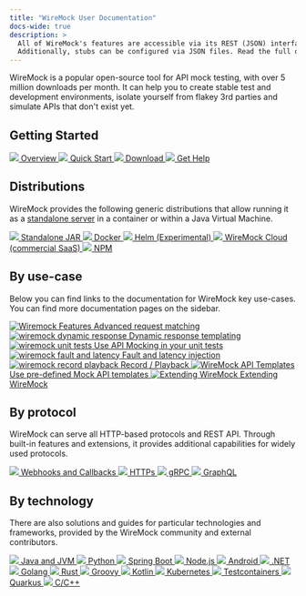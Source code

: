 ```yaml
---
title: "WireMock User Documentation"
docs-wide: true
description: >
  All of WireMock's features are accessible via its REST (JSON) interface and its Java API.
  Additionally, stubs can be configured via JSON files. Read the full doc here.
---
```


WireMock is a popular open-source tool for API mock testing,
with over 5 million downloads per month.
It can help you to create stable test and
development environments, isolate yourself from flakey 3rd parties and
simulate APIs that don't exist yet.

<style>
  /* Hide Navigation sidebar but keep TOC */
  .md-sidebar--primary {
    width: 0
  }
</style>

## Getting Started

<div class="grid-container">
  <a class="card" href="./overview">
    <img src="images/logos/doc-sections/summary.svg" />
    Overview
  </a>
  <a class="card" href="./getting-started">
    <img
      src="images/logos/doc-sections/quickstart.svg"
    />
    Quick Start
  </a>
  <a class="card" href="./download-and-installation">
    <img src="images/logos/doc-sections/download.svg" />
    Download
  </a>
  <a class="card" href="../support">
    <img src="images/logos/doc-sections/help.svg" />
    Get Help
  </a>
</div>

## Distributions

WireMock provides the following generic distributions that allow running it as a
[standalone server](./standalone.md)
in a container or within a Java Virtual Machine.

<div class="grid-container">
  <a class="card" href="./running-standalone">
    <img src="images/logos/technology/jar.svg" />
    Standalone JAR
  </a>
  <a class="card" href="./docker">
    <img src="images/logos/technology/docker.svg" />
    Docker
  </a>
  <a class="card" href="./solutions/kubernetes">
    <img src="images/logos/technology/helm.svg" />
    Helm (Experimental)
  </a>
  <a
    class="card"
    href="https://www.wiremock.io/product?utm_medium=referral&utm_sourcewiremock.org&utm_content=docs_nav"
    target="_blank"
  >
    <img
      src="images/wiremock-cloud/wiremock_cloud_favicon.svg"
    />
    WireMock Cloud (commercial SaaS)
  </a>
  <a class="card" href="https://www.npmjs.com/package/wiremock" target="_blank">
    <img src="images/logos/technology/npm.svg" />
    NPM
  </a>
</div>

## By use-case

Below you can find links to the documentation for WireMock key use-cases.
You can find more documentation pages on the sidebar.

<div class="grid-container">
  <a class="card card-use-case" href="./request-matching">
    <img
      src="images/requestIcon.svg"
      alt="Wiremock Features"
    />
    Advanced request matching
  </a>
  <a class="card card-use-case" href="./response-templating">
    <img
      src="images/responseIcon.svg"
      alt="wiremock dynamic response"
    />
    Dynamic response templating
  </a>
  <!-- TODO: replace by a generic test framework listing -->
  <a class="card card-use-case" href="./junit-jupiter">
    <img
      src="images/logos/doc-sections/checklist.svg"
      alt="wiremock unit tests"
    />
    Use API Mocking in your unit tests
  </a>
  <a class="card card-use-case" href="./simulating-faults">
    <img
      src="images/faultIcon.svg"
      alt="wiremock fault and latency"
    />
    Fault and latency injection
  </a>
  <a class="card card-use-case" href="./record-playback">
    <img
      src="images/recordIcon.svg"
      alt="wiremock record playback"
    />
    Record / Playback
  </a>
  <!-- On the landing but no Root page
    <a class="card card-use-case" href="./">
        <img src="/images/httpIcon.svg" alt="WireMock java, python, htt APIs" />
        Java, Python, HTTP and JSON file APIs
    </a>
    -->
  <a class="card card-use-case" href="./mock-api-templates">
    <img
      src="images/logos/doc-sections/template.svg"
      alt="WireMock API Templates"
    />
    Use pre-defined Mock API templates
  </a>
  <a class="card card-use-case" href="./extending-wiremock">
    <img
      src="images/logos/doc-sections/extensibility.svg"
      alt="Extending WireMock"
    />
    Extending WireMock
  </a>
</div>

## By protocol

WireMock can serve all HTTP-based protocols and REST API. 
Through built-in features and extensions,
it provides additional capabilities for widely used protocols.

<div class="grid-container">
  <a class="card" href="./webhooks-and-callbacks">
    <img src="images/logos/technology/webhooks.svg" />
    Webhooks and Callbacks
  </a>
  <a class="card" href="./https">
    <img src="images/logos/technology/https.svg" />
    HTTPs
  </a>
  <a class="card" href="./grpc">
    <img src="images/logos/technology/grpc.png" />
    gRPC
  </a>
  <a class="card" href="./solutions/graphql">
    <img src="images/logos/technology/graphql.svg" />
    GraphQL
  </a>
</div>

## By technology

There are also solutions and guides for particular technologies and frameworks,
provided by the WireMock community and external contributors.

<div class="grid-container">
  <a class="card" href="./solutions/jvm">
    <img src="images/logos/technology/java.svg" />
    Java and JVM
  </a>
  <a class="card" href="./solutions/python">
    <img src="images/logos/technology/python.svg" />
    Python
  </a>
  <a class="card" href="./spring-boot">
    <img src="images/logos/technology/spring.svg" />
    Spring Boot
  </a>
  <a class="card" href="./solutions/nodejs">
    <img
      class="card-image"
      src="images/logos/technology/nodejs.svg"
    />
    Node.js
  </a>
  <a class="card" href="./solutions/android">
    <img
      class="card-image"
      src="images/logos/technology/android.svg"
    />
    Android
  </a>
  <a class="card" href="./solutions/dotnet">
    <img
      class="card-image"
      src="images/logos/technology/dotnet.svg"
    />
    .NET
  </a>
  <a class="card" href="./solutions/golang">
    <img
      class="card-image"
      src="images/logos/technology/golang.svg"
    />
    Golang
  </a>
  <a class="card" href="./solutions/rust">
    <img
      class="card-image"
      src="images/logos/technology/rust.svg"
    />
    Rust
  </a>
  <a class="card" href="./solutions/groovy">
    <img
      class="card-image"
      src="images/logos/technology/groovy.svg"
    />
    Groovy
  </a>
  <a class="card" href="./solutions/kotlin">
    <img
      class="card-image"
      src="images/logos/technology/kotlin.svg"
    />
    Kotlin
  </a>
  <a class="card" href="./solutions/kubernetes">
    <img
      class="card-image"
      src="images/logos/technology/kubernetes.svg"
    />
    Kubernetes
  </a>
  <a class="card" href="./solutions/testcontainers">
    <img
      class="card-image"
      src="images/logos/technology/testcontainers.svg"
    />
    Testcontainers
  </a>
  <a class="card" href="./solutions/quarkus">
    <img
      class="card-image"
      src="images/logos/technology/quarkus.svg"
    />
    Quarkus
  </a>
  <a class="card" href="./solutions/c_cpp">
    <img
      class="card-image"
      src="images/logos/technology/c.png"
    />
    C/C++
  </a>
</div>

